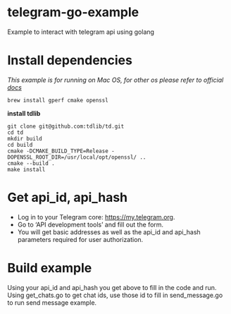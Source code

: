 # telegram-go-example
Example to interact with telegram api using golang

# Install dependencies
 
*This example is for running on Mac OS, for other os please refer to official [docs](https://github.com/tdlib/td#features)*

```shell
brew install gperf cmake openssl
```

**install tdlib**

```
git clone git@github.com:tdlib/td.git
cd td
mkdir build
cd build
cmake -DCMAKE_BUILD_TYPE=Release -DOPENSSL_ROOT_DIR=/usr/local/opt/openssl/ ..
cmake --build .
make install
```

# Get api_id, api_hash

- Log in to your Telegram core: https://my.telegram.org.
- Go to ‘API development tools’ and fill out the form.
- You will get basic addresses as well as the api_id and api_hash parameters required for user authorization.

# Build example

Using your api_id and api_hash you get above to fill in the code and run. Using get_chats.go to get chat ids, use those id to fill in send_message.go to run send message example.
